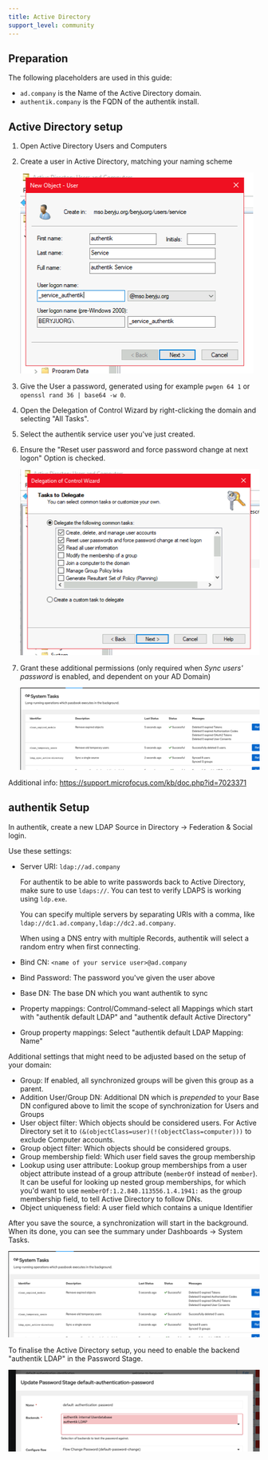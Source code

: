 ```yaml
---
title: Active Directory
support_level: community
---
```


## Preparation

The following placeholders are used in this guide:

- `ad.company` is the Name of the Active Directory domain.
- `authentik.company` is the FQDN of the authentik install.

## Active Directory setup

1. Open Active Directory Users and Computers

2. Create a user in Active Directory, matching your naming scheme

    ![](./01_user_create.png)

3. Give the User a password, generated using for example `pwgen 64 1` or `openssl rand 36 | base64 -w 0`.

4. Open the Delegation of Control Wizard by right-clicking the domain and selecting "All Tasks".

5. Select the authentik service user you've just created.

6. Ensure the "Reset user password and force password change at next logon" Option is checked.

    ![](./02_delegate.png)

7. Grant these additional permissions (only required when _Sync users' password_ is enabled, and dependent on your AD Domain)

    ![](./03_additional_perms.png)

Additional info: https://support.microfocus.com/kb/doc.php?id=7023371

## authentik Setup

In authentik, create a new LDAP Source in Directory -> Federation & Social login.

Use these settings:

- Server URI: `ldap://ad.company`

    For authentik to be able to write passwords back to Active Directory, make sure to use `ldaps://`. You can test to verify LDAPS is working using `ldp.exe`.

    You can specify multiple servers by separating URIs with a comma, like `ldap://dc1.ad.company,ldap://dc2.ad.company`.

    When using a DNS entry with multiple Records, authentik will select a random entry when first connecting.

- Bind CN: `<name of your service user>@ad.company`
- Bind Password: The password you've given the user above
- Base DN: The base DN which you want authentik to sync
- Property mappings: Control/Command-select all Mappings which start with "authentik default LDAP" and "authentik default Active Directory"
- Group property mappings: Select "authentik default LDAP Mapping: Name"

Additional settings that might need to be adjusted based on the setup of your domain:

- Group: If enabled, all synchronized groups will be given this group as a parent.
- Addition User/Group DN: Additional DN which is _prepended_ to your Base DN configured above to limit the scope of synchronization for Users and Groups
- User object filter: Which objects should be considered users. For Active Directory set it to `(&(objectClass=user)(!(objectClass=computer)))` to exclude Computer accounts.
- Group object filter: Which objects should be considered groups.
- Group membership field: Which user field saves the group membership
- Lookup using user attribute: Lookup group memberships from a user object attribute instead of a group attribute (`memberOf` instead of `member`). It can be useful for looking up nested group memberships, for which you'd want to use `memberOf:1.2.840.113556.1.4.1941:` as the group membership field, to tell Active Directory to follow DNs.
- Object uniqueness field: A user field which contains a unique Identifier

After you save the source, a synchronization will start in the background. When its done, you can see the summary under Dashboards -> System Tasks.

![](./03_additional_perms.png)

To finalise the Active Directory setup, you need to enable the backend "authentik LDAP" in the Password Stage.

![](./11_ak_stage.png)
